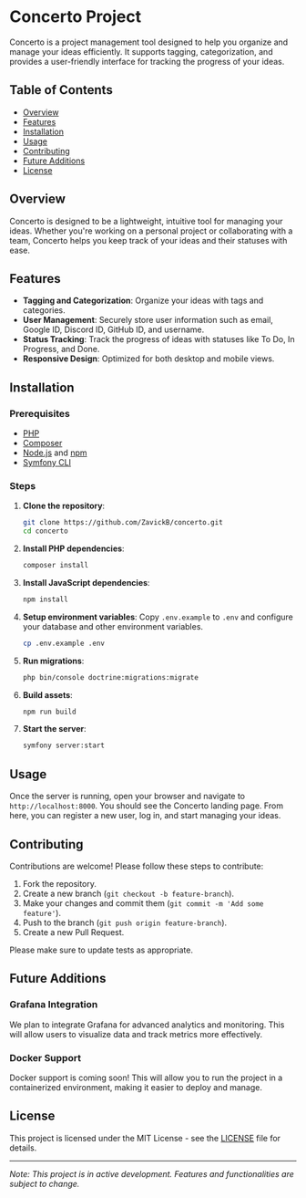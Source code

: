 # Concerto Project

Concerto is a project management tool designed to help you organize and manage your ideas efficiently. It supports tagging, categorization, and provides a user-friendly interface for tracking the progress of your ideas.

## Table of Contents

- [Overview](#overview)
- [Features](#features)
- [Installation](#installation)
- [Usage](#usage)
- [Contributing](#contributing)
- [Future Additions](#future-additions)
- [License](#license)

## Overview

Concerto is designed to be a lightweight, intuitive tool for managing your ideas. Whether you're working on a personal project or collaborating with a team, Concerto helps you keep track of your ideas and their statuses with ease.

## Features

- **Tagging and Categorization**: Organize your ideas with tags and categories.
- **User Management**: Securely store user information such as email, Google ID, Discord ID, GitHub ID, and username.
- **Status Tracking**: Track the progress of ideas with statuses like To Do, In Progress, and Done.
- **Responsive Design**: Optimized for both desktop and mobile views.

## Installation

### Prerequisites

- [PHP](https://www.php.net/downloads.php)
- [Composer](https://getcomposer.org/download/)
- [Node.js](https://nodejs.org/) and [npm](https://www.npmjs.com/)
- [Symfony CLI](https://symfony.com/download)

### Steps

1. **Clone the repository**:
    ```bash
    git clone https://github.com/ZavickB/concerto.git
    cd concerto
    ```

2. **Install PHP dependencies**:
    ```bash
    composer install
    ```

3. **Install JavaScript dependencies**:
    ```bash
    npm install
    ```

4. **Setup environment variables**:
    Copy `.env.example` to `.env` and configure your database and other environment variables.
    ```bash
    cp .env.example .env
    ```

5. **Run migrations**:
    ```bash
    php bin/console doctrine:migrations:migrate
    ```

6. **Build assets**:
    ```bash
    npm run build
    ```

7. **Start the server**:
    ```bash
    symfony server:start
    ```

## Usage

Once the server is running, open your browser and navigate to `http://localhost:8000`. You should see the Concerto landing page. From here, you can register a new user, log in, and start managing your ideas.

## Contributing

Contributions are welcome! Please follow these steps to contribute:

1. Fork the repository.
2. Create a new branch (`git checkout -b feature-branch`).
3. Make your changes and commit them (`git commit -m 'Add some feature'`).
4. Push to the branch (`git push origin feature-branch`).
5. Create a new Pull Request.

Please make sure to update tests as appropriate.

## Future Additions

### Grafana Integration

We plan to integrate Grafana for advanced analytics and monitoring. This will allow users to visualize data and track metrics more effectively.

### Docker Support

Docker support is coming soon! This will allow you to run the project in a containerized environment, making it easier to deploy and manage.

## License

This project is licensed under the MIT License - see the [LICENSE](LICENSE) file for details.

---

*Note: This project is in active development. Features and functionalities are subject to change.*
